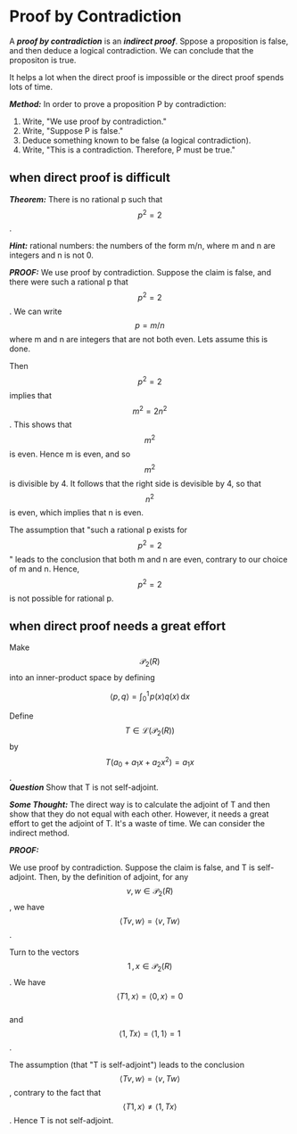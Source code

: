 <script id="MathJax-script" async src="https://cdn.jsdelivr.net/npm/mathjax@3/es5/tex-mml-chtml.js"></script>

# Proof by Contradiction

A ***proof by contradiction*** is an ***indirect proof***.
Sppose a proposition is false, and then deduce
a logical contradiction. We can conclude that
the propositon is true.

It helps a lot when the direct proof is impossible
or the direct proof spends lots of time.

***Method:*** In order to prove a proposition P by contradiction:

1. Write, "We use proof by contradiction."
2. Write, "Suppose P is false."
3. Deduce something known to be false (a logical contradiction).
4. Write, "This is a contradiction. Therefore, P must be true."

## when direct proof is difficult

***Theorem:*** There is no rational p such that $$p^2=2$$.

***Hint:*** rational numbers: the numbers of the form m/n,
where m and n are integers and n is not 0.

***PROOF:*** We use proof by contradiction.
Suppose the claim is false, and there were
such a rational p that $$p^2=2$$. We can write $$p=m/n$$
where m and n are integers that are not
both even. Lets assume this is done.

Then $$p^2=2$$ implies that $$m^2=2n^2$$. This
shows that $$m^2$$ is even. Hence m is even,
and so $$m^2$$ is divisible by 4. It follows
that the right side is devisible by 4, so
that $$n^2$$ is even, which implies that n is even.

The assumption that "such a rational p exists
for $$p^2=2$$" leads to the conclusion that
both m and n are even, contrary to our choice
of m and n. Hence, $$p^2=2$$ is not possible for
rational p.

## when direct proof needs a great effort

Make $$\mathcal{P}_2(R)$$ into an inner-product space
by defining

$$\langle p, q \rangle = \int_0^1 \!p(x)q(x)\, \mathrm{d}x$$

Define $$T \in \mathcal{L}(\mathcal{P}_2(R))$$
by $$T(a_0 + a_1x + a_2x^2) = a_1x$$.  
***Question*** Show that T is not self-adjoint.

***Some Thought:***
The direct way is to calculate the adjoint of T
and then show that they do not equal with each other.
However, it needs a great effort to get the adjoint of T.
It's a waste of time.
We can consider the indirect method.

***PROOF:***

We use proof by contradiction. Suppose the claim is false,
and T is self-adjoint. Then, by the definition of adjoint,
for any $$v, w \in \mathcal{P}_2(R)$$, we
have $$\langle Tv, w \rangle = \langle v, Tw \rangle$$.

Turn to the vectors $$1\, , \, x \in \mathcal{P}_2(R)$$.
We have $$\langle T1, x \rangle = \langle 0, x \rangle = 0$$  
and $$ \langle 1, Tx \rangle = \langle 1, 1 \rangle = 1$$.

The assumption (that "T is self-adjoint") leads to
the conclusion $$\langle Tv, w \rangle = \langle v, Tw \rangle$$,
contrary to the fact that $$\langle T1, x \rangle \neq \langle 1, Tx \rangle$$.
Hence T is not self-adjoint.
